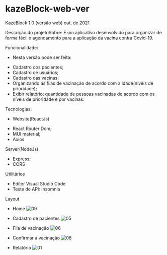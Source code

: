 # kazeBlock-web-ver

KazeBlock 1.0 (versão web)
out. de 2021

Descrição do projetoSobre:
É um aplicativo desenvolvido para organizar de forma fácil o agendamento para a aplicação da vacina contra Covid-19.

Funcionalidade:

* Nesta versão pode ser feita:

- Cadastro dos pacientes;
- Cadastro de usuários;
- Cadastro das vacinas;
- Organizando as filas de vacinação de acordo com a idade(níveis de prioridade);
- Exibir relatório: quantidade de pessoas vacinadas de acordo com os níveis de prioridade e por vacinas.
 
Tecnologias:

* Website(ReactJs)

- React Router Dom;
- MUI material;
- Axios

Server(NodeJs)

- Express;
- CORS

Utilitários
- Editor Visual Studio Code
- Teste de API: Insomnia

Layout

- Home
![09](https://user-images.githubusercontent.com/74519225/141723727-64813133-4f6e-4fc5-a1a5-bc401801502b.PNG)

- Cadastro de pacientes
![05](https://user-images.githubusercontent.com/74519225/141723771-dd82912a-02bf-4d3c-a879-e1dccc939bd2.PNG)

- Fila de vacinação
![06](https://user-images.githubusercontent.com/74519225/141724133-97eaf7fe-5543-4155-8185-475a5ef49bbd.PNG)

- Confirmar a vacinação
![08](https://user-images.githubusercontent.com/74519225/141724187-53df7c0f-c494-4101-a907-17494cdf2dfa.PNG)

- Relatório
![01](https://user-images.githubusercontent.com/74519225/141724264-fb02da09-b93c-4b90-9d1c-5d401a33ad4b.PNG)
